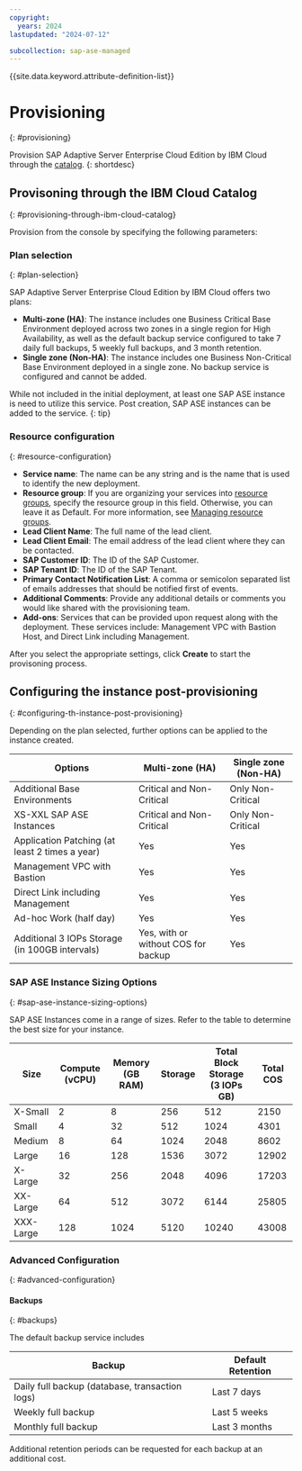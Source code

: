 ```yaml
---
copyright:
  years: 2024
lastupdated: "2024-07-12"

subcollection: sap-ase-managed
---
```


{{site.data.keyword.attribute-definition-list}}

# Provisioning
{: #provisioning}

Provision SAP Adaptive Server Enterprise Cloud Edition by IBM Cloud through the [catalog](https://test.cloud.ibm.com/catalog/services/sap-adaptive-server-enterprise-cloud-edition-by-ibm-cloud).
{: shortdesc}

## Provisoning through the IBM Cloud Catalog
{: #provisioning-through-ibm-cloud-catalog}

Provision from the console by specifying the following parameters:

### Plan selection
{: #plan-selection}

SAP Adaptive Server Enterprise Cloud Edition by IBM Cloud offers two plans:

- **Multi-zone (HA)**: The instance includes one Business Critical Base Environment deployed across two zones in a single region for High Availability, as well as the default backup service configured to take 7 daily full backups, 5 weekly full backups, and 3 month retention.
- **Single zone (Non-HA)**: The instance includes one Business Non-Critical Base Environment deployed in a single zone. No backup service is configured and cannot be added.

While not included in the initial deployment, at least one SAP ASE instance is need to utilize this service. Post creation, SAP ASE instances can be added to the service.
{: tip}

### Resource configuration
{: #resource-configuration}

- **Service name**: The name can be any string and is the name that is used to identify the new deployment.
- **Resource group**: If you are organizing your services into [resource groups](https://cloud.ibm.com/docs/account?topic=account-account_setup), specify the resource group in this field. Otherwise, you can leave it as Default. For more information, see [Managing resource groups](https://cloud.ibm.com/docs/account?topic=account-rgs).
- **Lead Client Name**: The full name of the lead client.
- **Lead Client Email**: The email address of the lead client where they can be contacted.
- **SAP Customer ID**: The ID of the SAP Customer.
- **SAP Tenant ID**: The ID of the SAP Tenant.
- **Primary Contact Notification List**: A comma or semicolon separated list of emails addresses that should be notified first of events.
- **Additional Comments**: Provide any additional details or comments you would like shared with the provisioning team.
- **Add-ons**: Services that can be provided upon request along with the deployment. These services include: Management VPC with Bastion Host, and Direct Link including Management.

After you select the appropriate settings, click **Create** to start the provisoning process.

## Configuring the instance post-provisioning
{: #configuring-th-instance-post-provisioning}

Depending on the plan selected, further options can be applied to the instance created.

| Options                                        | Multi-zone (HA)                     | Single zone (Non-HA) |
| ---------------------------------------------- | ----------------------------------- | -------------------- |
| Additional Base Environments                   | Critical and Non-Critical           | Only Non-Critical    |
| XS-XXL SAP ASE Instances                       | Critical and Non-Critical           | Only Non-Critical    |
| Application Patching (at least 2 times a year) | Yes                                 | Yes                  |
| Management VPC with Bastion                    | Yes                                 | Yes                  |
| Direct Link including Management               | Yes                                 | Yes                  |
| Ad-hoc Work (half day)                         | Yes                                 | Yes                  |
| Additional 3 IOPs Storage (in 100GB intervals) | Yes, with or without COS for backup | Yes                  |

### SAP ASE Instance Sizing Options
{: #sap-ase-instance-sizing-options}

SAP ASE Instances come in a range of sizes. Refer to the table to determine the best size for your instance.

| Size      | Compute (vCPU) | Memory (GB RAM) | Storage | Total Block Storage (3 IOPs GB) | Total COS |
| --------- | -------------- | --------------- | ------- | ------------------------------- | --------- |
| X-Small   | 2              | 8               | 256     | 512                             | 2150      |
| Small     | 4              | 32              | 512     | 1024                            | 4301      |
| Medium    | 8              | 64              | 1024    | 2048                            | 8602      |
| Large     | 16             | 128             | 1536    | 3072                            | 12902     |
| X-Large   | 32             | 256             | 2048    | 4096                            | 17203     |
| XX-Large  | 64             | 512             | 3072    | 6144                            | 25805     |
| XXX-Large | 128            | 1024            | 5120    | 10240                           | 43008     |

### Advanced Configuration
{: #advanced-configuration}

#### Backups
{: #backups}

The default backup service includes

| Backup                                         | Default Retention |
| ---------------------------------------------- | ----------------- |
| Daily full backup (database, transaction logs) | Last 7 days       |
| Weekly full backup                             | Last 5 weeks      |
| Monthly full backup                            | Last 3 months     |

Additional retention periods can be requested for each backup at an additional cost.
